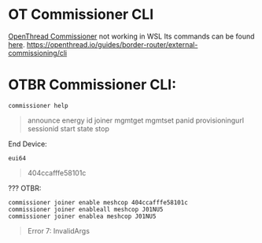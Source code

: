 # OT Commissioner CLI
[OpenThread Commissioner](https://openthread.io/guides/commissioner/build) not working in WSL
Its commands can be found [here](https://github.com/openthread/ot-commissioner/blob/main/src/app/cli/README.md).
https://openthread.io/guides/border-router/external-commissioning/cli

# OTBR Commissioner CLI:
~~~
commissioner help
~~~
> announce
> energy
> id
> joiner
> mgmtget
> mgmtset
> panid
> provisioningurl
> sessionid
> start
> state
> stop

End Device:
~~~
eui64
~~~
> 404ccafffe58101c

??? OTBR:
~~~
commissioner joiner enable meshcop 404ccafffe58101c
commissioner joiner enableall meshcop J01NU5
commissioner joiner enablea meshcop J01NU5
~~~
> Error 7: InvalidArgs
